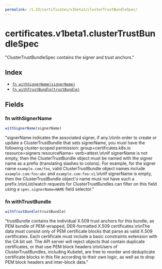 ```yaml
---
permalink: /1.33/certificates/v1beta1/clusterTrustBundleSpec/
---
```


# certificates.v1beta1.clusterTrustBundleSpec

"ClusterTrustBundleSpec contains the signer and trust anchors."

## Index

* [`fn withSignerName(signerName)`](#fn-withsignername)
* [`fn withTrustBundle(trustBundle)`](#fn-withtrustbundle)

## Fields

### fn withSignerName

```ts
withSignerName(signerName)
```

"signerName indicates the associated signer, if any.\n\nIn order to create or update a ClusterTrustBundle that sets signerName, you must have the following cluster-scoped permission: group=certificates.k8s.io resource=signers resourceName=<the signer name> verb=attest.\n\nIf signerName is not empty, then the ClusterTrustBundle object must be named with the signer name as a prefix (translating slashes to colons). For example, for the signer name `example.com/foo`, valid ClusterTrustBundle object names include `example.com:foo:abc` and `example.com:foo:v1`.\n\nIf signerName is empty, then the ClusterTrustBundle object's name must not have such a prefix.\n\nList/watch requests for ClusterTrustBundles can filter on this field using a `spec.signerName=NAME` field selector."

### fn withTrustBundle

```ts
withTrustBundle(trustBundle)
```

"trustBundle contains the individual X.509 trust anchors for this bundle, as PEM bundle of PEM-wrapped, DER-formatted X.509 certificates.\n\nThe data must consist only of PEM certificate blocks that parse as valid X.509 certificates.  Each certificate must include a basic constraints extension with the CA bit set.  The API server will reject objects that contain duplicate certificates, or that use PEM block headers.\n\nUsers of ClusterTrustBundles, including Kubelet, are free to reorder and deduplicate certificate blocks in this file according to their own logic, as well as to drop PEM block headers and inter-block data."